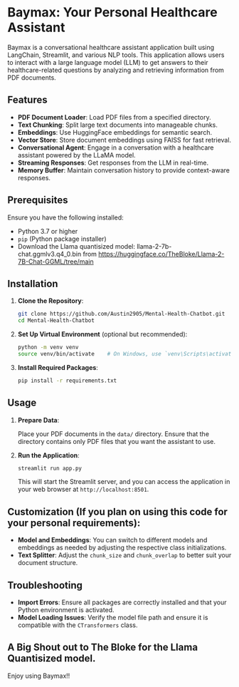 # Baymax: Your Personal Healthcare Assistant

Baymax is a conversational healthcare assistant application built using LangChain, Streamlit, and various NLP tools. This application allows users to interact with a large language model (LLM) to get answers to their healthcare-related questions by analyzing and retrieving information from PDF documents.

## Features

- **PDF Document Loader**: Load PDF files from a specified directory.
- **Text Chunking**: Split large text documents into manageable chunks.
- **Embeddings**: Use HuggingFace embeddings for semantic search.
- **Vector Store**: Store document embeddings using FAISS for fast retrieval.
- **Conversational Agent**: Engage in a conversation with a healthcare assistant powered by the LLaMA model.
- **Streaming Responses**: Get responses from the LLM in real-time.
- **Memory Buffer**: Maintain conversation history to provide context-aware responses.

## Prerequisites

Ensure you have the following installed:

- Python 3.7 or higher
- `pip` (Python package installer)
- Download the Llama quantisized model: llama-2-7b-chat.ggmlv3.q4_0.bin from https://huggingface.co/TheBloke/Llama-2-7B-Chat-GGML/tree/main

## Installation

1. **Clone the Repository**:

    ```sh
    git clone https://github.com/Austin2905/Mental-Health-Chatbot.git
    cd Mental-Health-Chatbot
    ```

2. **Set Up Virtual Environment** (optional but recommended):

    ```sh
    python -m venv venv
    source venv/bin/activate    # On Windows, use `venv\Scripts\activate`
    ```

3. **Install Required Packages**:

    ```sh
    pip install -r requirements.txt
    ```

## Usage

1. **Prepare Data**:

    Place your PDF documents in the `data/` directory. Ensure that the directory contains only PDF files that you want the assistant to use.

2. **Run the Application**:

    ```sh
    streamlit run app.py
    ```

    This will start the Streamlit server, and you can access the application in your web browser at `http://localhost:8501`.

## Customization (If you plan on using this code for your personal requirements):

- **Model and Embeddings**: You can switch to different models and embeddings as needed by adjusting the respective class initializations.
- **Text Splitter**: Adjust the `chunk_size` and `chunk_overlap` to better suit your document structure.

## Troubleshooting

- **Import Errors**: Ensure all packages are correctly installed and that your Python environment is activated.
- **Model Loading Issues**: Verify the model file path and ensure it is compatible with the `CTransformers` class.

## A Big Shout out to The Bloke for the Llama Quantisized model.

Enjoy using Baymax!!
